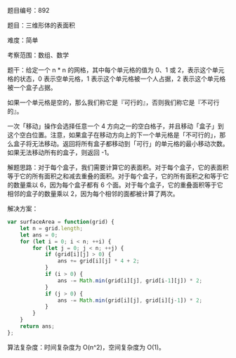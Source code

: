 题目编号：892

题目：三维形体的表面积

难度：简单

考察范围：数组、数学

题干：给定一个 n * n 的网格，其中每个单元格的值为 0、1 或 2，表示这个单元格的状态，0 表示空单元格，1 表示这个单元格被一个人占据，2 表示这个单元格被一个盒子占据。

如果一个单元格是空的，那么我们称它是『可行的』，否则我们称它是『不可行的』。

一次「移动」操作会选择任意一个 4 方向之一的空白格子，并且移动「盒子」到这个空白位置。注意，如果盒子在移动方向上的下一个单元格是「不可行的」，那么盒子将无法移动。返回将所有盒子都移动到「可行」的单元格的最小移动次数。如果无法移动所有的盒子，则返回 -1。

解题思路：对于每个盒子，我们需要计算它的表面积。对于每个盒子，它的表面积等于它的所有面积之和减去重叠的面积。对于每个盒子，它的所有面积之和等于它的数量乘以 6，因为每个盒子都有 6 个面。对于每个盒子，它的重叠面积等于它相邻的盒子的数量乘以 2，因为每个相邻的面都被计算了两次。

解决方案：

```javascript
var surfaceArea = function(grid) {
    let n = grid.length;
    let ans = 0;
    for (let i = 0; i < n; ++i) {
        for (let j = 0; j < n; ++j) {
            if (grid[i][j] > 0) {
                ans += grid[i][j] * 4 + 2;
            }
            if (i > 0) {
                ans -= Math.min(grid[i][j], grid[i-1][j]) * 2;
            }
            if (j > 0) {
                ans -= Math.min(grid[i][j], grid[i][j-1]) * 2;
            }
        }
    }
    return ans;
};
```

算法复杂度：时间复杂度为 O(n^2)，空间复杂度为 O(1)。
